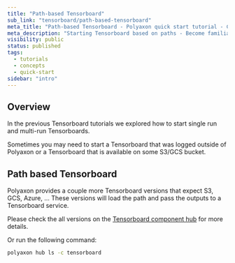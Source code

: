 ```yaml
---
title: "Path-based Tensorboard"
sub_link: "tensorboard/path-based-tensorboard"
meta_title: "Path-based Tensorboard - Polyaxon quick start tutorial - Core Concepts"
meta_description: "Starting Tensorboard based on paths - Become familiar with the ecosystem of Polyaxon tools with a top-level overview and useful links to get you started."
visibility: public
status: published
tags:
  - tutorials
  - concepts
  - quick-start
sidebar: "intro"
---
```


## Overview

In the previous Tensorboard tutorials we explored how to start single run and multi-run Tensorboards.

Sometimes you may need to start a Tensorboard that was logged outside of Polyaxon or a Tensorboard that is available on some S3/GCS bucket.

## Path based Tensorboard

Polyaxon provides a couple more Tensorboard versions that expect S3, GCS, Azure, ... These versions will load the path and pass the outputs to a Tensorboard service.

Please check the all versions on the [Tensorboard component hub](https://cloud.polyaxon.com/ui/polyaxon/tensorboard/components) for more details.

Or run the following command:

```bash
polyaxon hub ls -c tensorboard
```
